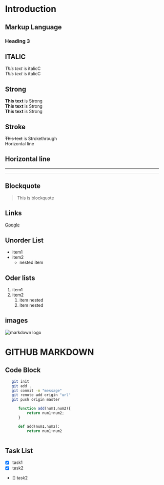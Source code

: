 # Introduction
## Markup Language
<!-- Headings -->
### Heading 3
<!-- italics -->
## ITALIC
*This text* is italicC  
*This text* is italicC
<!-- strong -->
## Strong
**This text** is Strong  
**This text** is Strong  
__This text__ is Strong  
<!-- Stroke -->
## Stroke
~~This text~~ is Strokethrough  
Horizontal line
## Horizontal line
---
___
<!-- Blockquote -->
## Blockquote
> This is blockquote
<!-- Links -->
## Links
[Google](https://google.com "google")
## Unorder List
<!-- UL -->
* item1
* item2
    * nested item
<!-- OL -->
## Oder lists
1. item1
2. item2
    1. item nested
    2. item nested
## images
<!-- Images -->
![markdown logo](https://markdown-here.com/img/icon256.png)

# GITHUB MARKDOWN
## Code Block
```bash
   git init
   git add .
   git commit -m "message"
   git remote add origin "url"
   git push origin master
   ```
```javascript
      function add(num1,num2){
          return num1+num2;
      }
```
```python
      def add(num1,num2):
          return num1+num2
      
```
<!-- Task List -->
## Task List
* [x] task1
* [x] task2
* [] task2